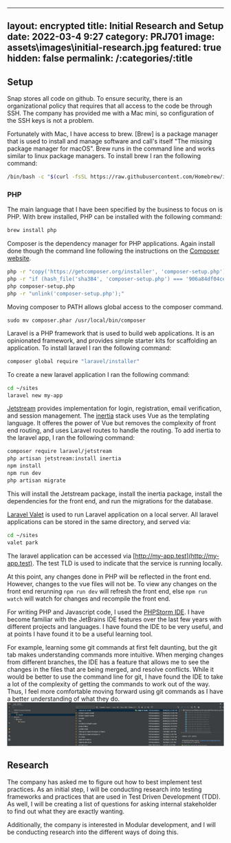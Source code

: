 [//]: # "@formatter:off"
---
layout: encrypted
title: Initial Research and Setup
date: 2022-03-4 9:27 
category: PRJ701
image: assets\\images\\initial-research.jpg
featured: true
hidden: false
permalink: /:categories/:title
---
[//]: # "@formatter:on"

## Setup

Snap stores all code on github. To ensure security, there is an organizational policy that requires that all access to
the code be through SSH. The company has provided me with a Mac mini, so configuration of the SSH keys is not a problem.

Fortunately with Mac, I have access to brew. [Brew] is a package manager that is used to install and manage software and
call's itself
"The missing package manager for macOS". Brew runs in the command line and works similar to linux package managers. To
install brew I ran the following command:

```bash
/bin/bash -c "$(curl -fsSL https://raw.githubusercontent.com/Homebrew/install/HEAD/install.sh)"
```

### PHP

The main language that I have been specified by the business to focus on is PHP. With brew installed, PHP can be
installed with the following command:

```bash
brew install php
```

Composer is the dependency manager for PHP applications. Again install done though the command line following the
instructions on the [Composer website](https://getcomposer.org/download/).

```bash
php -r "copy('https://getcomposer.org/installer', 'composer-setup.php');"
php -r "if (hash_file('sha384', 'composer-setup.php') === '906a84df04cea2aa72f40b5f787e49f22d4c2f19492ac310e8cba5b96ac8b64115ac402c8cd292b8a03482574915d1a8') { echo 'Installer verified'; } else { echo 'Installer corrupt'; unlink('composer-setup.php'); } echo PHP_EOL;"
php composer-setup.php
php -r "unlink('composer-setup.php');"
```

Moving composer to PATH allows global access to the composer command.

```
sudo mv composer.phar /usr/local/bin/composer
```

Laravel is a PHP framework that is used to build web applications. It is an opinionated framework, and provides simple
starter kits for scaffolding an application. To install laravel I ran the following command:

```bash
composer global require "laravel/installer"
```

To create a new laravel application I ran the following command:

```bash
cd ~/sites
laravel new my-app
```

[Jetstream](https://jetstream.laravel.com/2.x/introduction.html) provides implementation for login, registration, email
verification, and session management. The [inertia](https://inertiajs.com/) stack uses Vue as the templating language.
It offeres the power of Vue but removes the complexity of front end routing, and uses Laravel routes to handle the
routing. To add inertia to the laravel app, I ran the following command:

```bash
composer require laravel/jetstream
php artisan jetstream:install inertia
npm install
npm run dev
php artisan migrate
```

This will install the Jetstream package, install the inertia package, install the dependencies for the front end, and
run the migrations for the database.

[Laravel Valet](https://laravel.com/docs/9.x/valet) is used to run Laravel application on a local server. All laravel
applications can be stored in the same directory, and served via:

```bash
cd ~/sites
valet park
```

The laravel application can be accessed via [http://my-app.test](http://my-app.test). The test TLD is used to indicate
that the service is running locally.

At this point, any changes done in PHP will be reflected in the front end. However, changes to the vue files will not
be. To view any changes on the front end rerunning ```npm run dev``` will refresh the front end,
else ```npm run watch``` will watch for changes and recompile the front end.

For writing PHP and Javascript code, I used the [PHPStorm IDE](https://www.jetbrains.com/phpstorm/). I have become
familiar with the JetBrains IDE features over the last few years with different projects and languages. I have found the
IDE to be very useful, and at points I have found it to be a useful learning tool.

For example, learning some git commands at first felt daunting, but the git tab makes understanding commands more
intuitive. When merging changes from different branches, the IDE has a feature that allows me to see the changes in the
files that are being merged, and resolve conflicts. While it would be better to use the command line for git, I have
found the IDE to take a lot of the complexity of getting the commands to work out of the way. Thus, I feel more
comfortable moving forward using git commands as I have a better understanding of what they do.
![git-phpstorm](/assets/images/git-phpstorm.png)

## Research

The company has asked me to figure out how to best implement test practices. As an initial step, I will be conducting
research into testing frameworks and practices that are used in Test Driven Development (TDD). As well, I will be
creating a list of questions for asking internal stakeholder to find out what they are exactly wanting.

Additionally, the company is interested in Modular development, and I will be conducting research into the different ways
of doing this.
